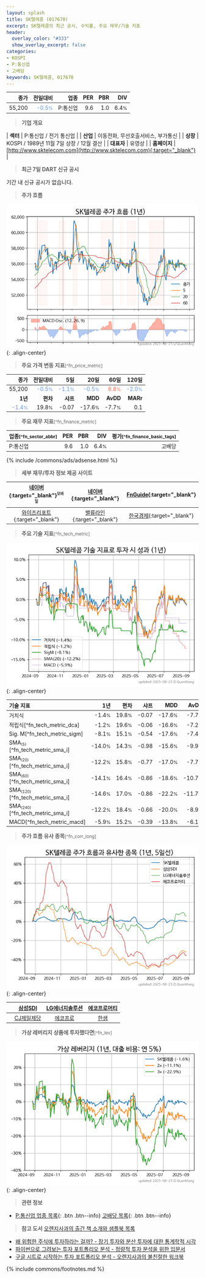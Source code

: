 ```yaml
---
layout: splash
title: SK텔레콤 (017670)
excerpt: SK텔레콤의 최근 공시, 수익률, 주요 재무/기술 지표
header:
  overlay_color: "#333"
  show_overlay_excerpt: false
categories:
- KOSPI
- P:통신업
- 고배당
keywords: SK텔레콤, 017670
---
```


| **종가** | **전일대비** | **업종** | **PER** | **PBR** | **DIV** |
| -------: | -----------: | -------: | ------: | ------: | ------: |
| 55,200 | <span style="color: cornflowerblue">-0.5<small>%</small></span> | P:통신업 | 9.6 | 1.0 | 6.4<small>%</small> |

<!-- more -->


> **기업 개요**<a id="company"></a>

| <span style="white-space:nowrap;">**섹터**</span> | P:통신업 / 전기 통신업 |
| <span style="white-space:nowrap;">**산업**</span> | 이동전화, 무선호출서비스, 부가통신 |
| <span style="white-space:nowrap;">**상장**</span> | KOSPI / 1989년 11월 7일 상장 / 12월 결산 |
| <span style="white-space:nowrap;">**대표자**</span> | 유영상 |
| <span style="white-space:nowrap;">**홈페이지**</span> | [http://www.sktelecom.com](http://www.sktelecom.com){:target="_blank"} |


> **최근 7일 DART 신규 공시**<a id="dart"></a>

기간 내 신규 공시가 없습니다.


> **주가 흐름**<a id="price"></a>

![017670](/stock/images/017670.png){: .align-center}


> **주요 가격 변동 지표**<small>[^fn_price_metric]</small>

| **종가** | **전일대비** | **5일** | **20일** | **60일** | **120일** |
| -------: | -----------: | ------: | -------: | -------: | --------: |
| 55,200 | <span style="color: cornflowerblue">-0.5<small>%</small></span> | <span style="color: cornflowerblue">-1.1<small>%</small></span> | <span style="color: cornflowerblue">-0.5<small>%</small></span> | <span style="color: tomato">6.8<small>%</small></span> | <span style="color: cornflowerblue">-2.0<small>%</small></span> |
| **1년** | **편차** | **샤프** | **MDD** | **AvDD** | **MARr** |
| <span style="color: cornflowerblue">-1.4<small>%</small></span> | 19.8<small>%</small> | -0.07 | -17.6<small>%</small> | -7.7<small>%</small> | 0.1 |


> **주요 재무 지표**<small>[^fn_finance_metric]</small>

| **업종**<small>[^fn_sector_abbr]</small> | **PER** | **PBR** | **DIV** | **평가**<small>[^fn_finance_basic_tags]</small> |
| :--------------------------------------- | ------: | ------: | ------: | ----------------------------------------------: |
| P:통신업 | 9.6 | 1.0 | 6.4<small>%</small> | 고배당 |



{% include /commons/ads/adsense.html %}

> **세부 재무/투자 정보 제공 사이트**

| [네이버](https://m.stock.naver.com/domestic/stock/017670/finance/summary){:target="_blank"}<sup><small>모바일</small></sup> | [네이버](https://finance.naver.com/item/coinfo.naver?code=017670){:target="_blank"} | [FnGuide](https://comp.fnguide.com/SVO2/ASP/SVD_Invest.asp?gicode=A017670&MenuYn=Y){:target="_blank"} |
| :---: | :---: | :---: |
| [와이즈리포트](https://comp.wisereport.co.kr/company/c1040001.aspx?cmp_cd=017670){:target="_blank"} | [밸류라인](https://www.valueline.co.kr/finance/summary/017670){:target="_blank"} | [한국경제](https://markets.hankyung.com/stock/017670/financial-summary){:target="_blank"} |


> **주요 기술 지표**<small>[^fn_tech_metric]</small>


![017670](/stock/images/017670_tech.png){: .align-center}

| **기술 지표** | **1년** | **편차** | **샤프** | **MDD** | **AvDD** |
| :------------ | ------: | -----------: | -------: | ------: | -------: |
| 거치식 | -1.4<small>%</small> | 19.8<small>%</small> | -0.07 | -17.6<small>%</small> | -7.7<small>%</small> |
| 적립식[^fn_tech_metric_dca] | -1.2<small>%</small> | 19.6<small>%</small> | -0.06 | -16.6<small>%</small> | -7.2<small>%</small> |
| Sig. M[^fn_tech_metric_sigm] | -8.1<small>%</small> | 15.1<small>%</small> | -0.54 | -17.6<small>%</small> | -7.4<small>%</small> |
| SMA<small><sub>(5)</sub></small>[^fn_tech_metric_sma_i] | -14.0<small>%</small> | 14.3<small>%</small> | -0.98 | -15.6<small>%</small> | -9.9<small>%</small> |
| SMA<small><sub>(20)</sub></small>[^fn_tech_metric_sma_i] | -12.2<small>%</small> | 15.8<small>%</small> | -0.77 | -17.0<small>%</small> | -7.7<small>%</small> |
| SMA<small><sub>(60)</sub></small>[^fn_tech_metric_sma_i] | -14.1<small>%</small> | 16.4<small>%</small> | -0.86 | -18.6<small>%</small> | -10.7<small>%</small> |
| SMA<small><sub>(120)</sub></small>[^fn_tech_metric_sma_i] | -14.6<small>%</small> | 17.0<small>%</small> | -0.86 | -22.2<small>%</small> | -11.7<small>%</small> |
| SMA<small><sub>(240)</sub></small>[^fn_tech_metric_sma_i] | -12.2<small>%</small> | 18.4<small>%</small> | -0.66 | -20.0<small>%</small> | -8.9<small>%</small> |
| MACD[^fn_tech_metric_macd] | -5.9<small>%</small> | 15.2<small>%</small> | -0.39 | -13.8<small>%</small> | -6.1<small>%</small> |


> **주가 흐름 유사 종목**<a id="corr"></a><small>[^fn_corr_long]</small>

![017670](/stock/images/017670_corr.png){: .align-center}

|       | [삼성SDI](/006400/) | [LG에너지솔루션](/373220/) | [에코프로머티](/450080/) |
| :---: | :------------------------------------: | :------------------------------------: | :------------------------------------: |
|       | [CJ제일제당](/097950/) | [에코프로](/086520/) | [한샘](/009240/) |


> **가상 레버리지 상품에 투자했다면**<a id="2x"></a><small>[^fn_lev]</small>

![017670](/stock/images/017670_2x.png){: .align-center}


> **관련 정보**

- [P:통신업 업종 목록](/stats/sector/kospi_업종_통신업_종목/){: .btn .btn--info} [고배당 목록](/fn/fn_high_div/){: .btn .btn--info}

> **참고 도서** [오렌지사과의 출간 책 소개와 샘플북 목록](https://kongdori.tistory.com/691)

- [왜 위험한 주식에 투자하라는 걸까? - 장기 투자와 분산 투자에 대한 통계학적 시각](https://kongdori.tistory.com/421)
- [파이썬으로 그려보는 투자 포트폴리오 분석  - 정량적 투자 분석을 위한 입문서](https://kongdori.tistory.com/643)
- [구글 시트로 시작하는 투자 포트폴리오 분석 - 오렌지사과의 불친절한 워크북](https://kongdori.tistory.com/449)


{% include commons/footnotes.md %}